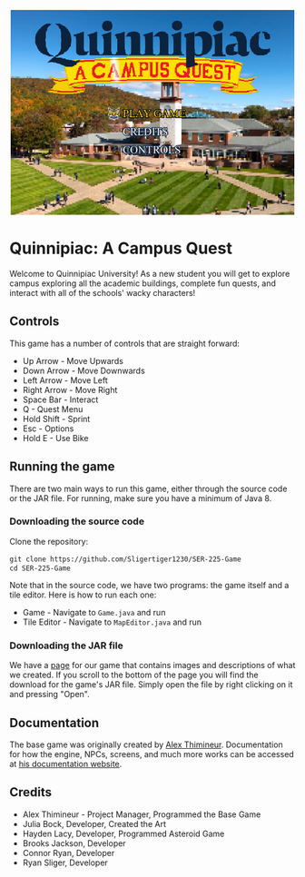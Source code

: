 <p align="center">
  <img width="500" alt="title screen" src="Resources/titlescreen.png">
</p>

# Quinnipiac: A Campus Quest

Welcome to Quinnipiac University! As a new student you will get to explore campus exploring all the academic buildings, complete fun quests, and interact with all of the schools' wacky characters!

## Controls

This game has a number of controls that are straight forward:

- Up Arrow - Move Upwards
- Down Arrow - Move Downwards
- Left Arrow - Move Left
- Right Arrow - Move Right
- Space Bar - Interact
- Q - Quest Menu
- Hold Shift - Sprint
- Esc - Options
- Hold E - Use Bike  

## Running the game

There are two main ways to run this game, either through the source code or the JAR file. For running, make sure you have a minimum of Java 8.

### Downloading the source code

Clone the repository:

```shell
git clone https://github.com/Sligertiger1230/SER-225-Game
cd SER-225-Game
```

Note that in the source code, we have two programs: the game itself and a tile editor. Here is how to run each one:

- Game - Navigate to `Game.java` and run
- Tile Editor - Navigate to `MapEditor.java` and run

### Downloading the JAR file

We have a [page](https://a-r-t.github.io/SER225-Project-Website/semesters/fall2023/teams/art) for our game that contains images and descriptions of what we created. If you scroll to the bottom of the page you will find the download for the game's JAR file. Simply open the file by right clicking on it and pressing "Open".

## Documentation

The base game was originally created by [Alex Thimineur](https://github.com/a-r-t). Documentation for how the engine, NPCs, screens, and much more works can be accessed at [his documentation website](https://a-r-t.github.io/SER-225-Game-RPG/).

## Credits

* Alex Thimineur - Project Manager, Programmed the Base Game
* Julia Bock, Developer, Created the Art
* Hayden Lacy, Developer, Programmed Asteroid Game
* Brooks Jackson, Developer
* Connor Ryan, Developer 
* Ryan Sliger, Developer
